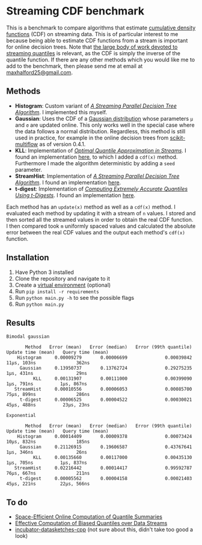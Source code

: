 # Streaming CDF benchmark

This is a benchmark to compare algorithms that estimate [cumulative density functions](https://www.wikiwand.com/en/Cumulative_distribution_function) (CDF) on streaming data. This is of particular interest to me because being able to estimate CDF functions from a stream is important for online decision trees. Note that [the large body of work devoted to streaming quantiles](https://scholar.google.com/scholar?hl=en&as_sdt=0%2C5&q=streaming+quantiles&btnG=) is relevant, as the CDF is simply the inverse of the quantile function. If there are any other methods which you would like me to add to the benchmark, then please send me at email at [maxhalford25@gmail.com](mailto:maxhalford25@gmail.com).

## Methods

- **Histogram**: Custom variant of [*A Streaming Parallel Decision Tree Algorithm*](http://jmlr.org/papers/volume11/ben-haim10a/ben-haim10a.pdf). I implemented this myself.
- **Gaussian**: Uses the CDF of a [Gaussian distribution](https://www.wikiwand.com/en/Normal_distribution) whose parameters `μ` and `σ` are updated online. This only works well in the special case where the data follows a normal distribution. Regardless, this method is still used in practice, for example in the online decision trees from [scikit-multiflow](https://github.com/scikit-multiflow/scikit-multiflow) as of version 0.4.1.
- **KLL**: Implementation of [*Optimal Quantile Approximation in Streams*](https://arxiv.org/abs/1603.05346). I found an implementation [here](https://github.com/edoliberty/streaming-quantiles), to which I added a `cdf(x)` method. Furthermore I made the algorithm deterministic by adding a `seed` parameter.
- **StreamHist**: Implementation of [*A Streaming Parallel Decision Tree Algorithm*](http://jmlr.org/papers/volume11/ben-haim10a/ben-haim10a.pdf). I found an implementation [here](https://github.com/carsonfarmer/streamhist).
- **t-digest**: Implementation of [*Computing Extremely Accurate Quantiles Using t-Digests*](https://arxiv.org/abs/1902.04023). I found an implementation [here](https://github.com/CamDavidsonPilon/tdigest).

Each method has an `update(x)` method as well as a `cdf(x)` method. I evaluated each method by updating it with a stream of `n` values. I stored and then sorted all the streamed values in order to obtain the real CDF function. I then compared took `m` uniformly spaced values and calculated the absolute error between the real CDF values and the output each method's `cdf(x)` function.

## Installation

1. Have Python 3 installed
2. Clone the repository and navigate to it
3. Create a [virtual environment](https://docs.python-guide.org/dev/virtualenvs/) (optional)
4. Run `pip install -r requirements`
5. Run `python main.py -h` to see the possible flags
6. Run `python main.py`

## Results

```
Bimodal gaussian

       Method   Error (mean)   Error (median)   Error (99th quantile)   Update time (mean)   Query time (mean)
    Histogram     0.00009279       0.00006699              0.00039842          11μs, 103ns               362ns
     Gaussian     0.13950737       0.13762724              0.29275235           1μs, 431ns                29ns
          KLL     0.00131907       0.00111000              0.00399090           1μs, 791ns          1μs, 867ns
   StreamHist     0.00010556       0.00006053              0.00085700          75μs, 899ns               286ns
     t-digest     0.00006525       0.00004522              0.00030021          45μs, 488ns          23μs, 23ns

Exponential

       Method   Error (mean)   Error (median)   Error (99th quantile)   Update time (mean)   Query time (mean)
    Histogram     0.00014409       0.00009378              0.00073424          10μs, 832ns               185ns
     Gaussian     0.21126915       0.19606587              0.43767641           1μs, 346ns                26ns
          KLL     0.00135660       0.00117000              0.00435130           1μs, 705ns          1μs, 837ns
   StreamHist     0.02216442       0.00014417              0.99592787          76μs, 667ns               211ns
     t-digest     0.00005562       0.00004158              0.00021403          45μs, 221ns         22μs, 566ns
```

## To do

- [Space-Efficient Online Computation of Quantile Summaries](http://infolab.stanford.edu/~datar/courses/cs361a/papers/quantiles.pdf)
- [Effective Computation of Biased Quantiles over Data Streams](https://www.cs.rutgers.edu/~muthu/bquant.pdf)
- [incubator-datasketches-cpp](https://github.com/apache/incubator-datasketches-cpp/tree/master/python) (not sure about this, didn't take too good a look)
